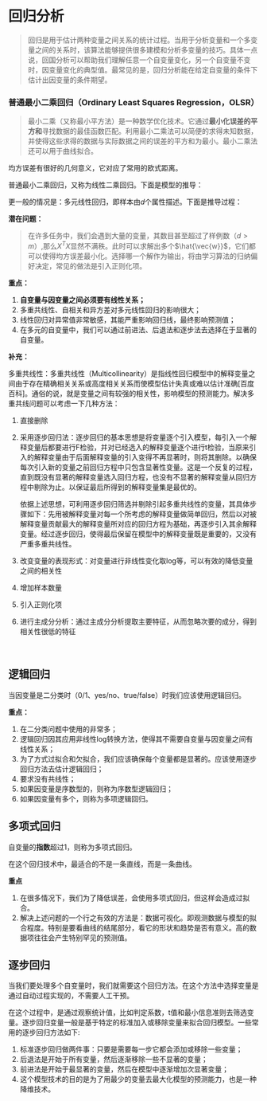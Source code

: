 # 回归分析

> 回归是用于估计两种变量之间关系的统计过程。当用于分析变量和一个多变量之间的关系时，该算法能够提供很多建模和分析多变量的技巧。具体一点说，回国分析可以帮助我们理解任意一个自变量变化，另一个自变量不变时，因变量变化的典型值。最常见的是，回归分析能在给定自变量的条件下估计出因变量的条件期望。

### 普通最小二乘回归（Ordinary Least Squares Regression，OLSR）

> 最小二乘（又称最小平方法）是一种数学优化技术。它通过**最小化误差的平方和**寻找数据的最佳函数匹配。利用最小二乘法可以简便的求得未知数据，并使得这些求得的数据与实际数据之间的误差的平方和为最小。最小二乘法还可以用于曲线拟合。

均方误差有很好的几何意义，它对应了常用的欧式距离。

普通最小二乘回归，又称为线性二乘回归。下面是模型的推导：







更一般的情况是：多元线性回归，即样本由$d$个属性描述。下面是推导过程：



**潜在问题：**

> 在许多任务中，我们会遇到大量的变量，其数目甚至超过了样例数（$d>m$）,那么$X^TX$显然不满秩。此时可以求解出多个$\hat{\vec{w}}$，它们都可以使得均方误差最小化。选择哪一个解作为输出，将由学习算法的归纳偏好决定，常见的做法是引入正则化项。

**重点：**

1. **自变量与因变量之间必须要有线性关系；**
2. 多重共线性、自相关和异方差对多元线性回归的影响很大；
3. 线性回归对异常值非常敏感，其能严重影响回归线，最终影响预测值；
4. 在多元的自变量中，我们可以通过前进法、后退法和逐步法去选择在于显著的自变量。

**补充：**

多重共线性：多重共线性（Multicollinearity）是指线性回归模型中的解释变量之间由于存在精确相关关系或高度相关关系而使模型估计失真或难以估计准确[百度百科]。通俗的说，就是变量之间有较强的相关性，影响模型的预测能力。解决多重共线问题可以考虑一下几种方法：

1. 直接删除

2. 采用逐步回归法：逐步回归的基本思想是将变量逐个引入模型，每引入一个解释变量后都要进行F检验，并对已经选入的解释变量逐个进行t检验，当原来引入的解释变量由于后面解释变量的引入变得不再显著时，则将其删除。以确保每次引入新的变量之前回归方程中只包含显著性变量。这是一个反复的过程，直到既没有显著的解释变量选入回归方程，也没有不显著的解释变量从回归方程中剔除为止。以保证最后所得到的解释变量集是最优的。

   依据上述思想，可利用逐步回归筛选并剔除引起多重共线性的变量，其具体步骤如下：先用被解释变量对每一个所考虑的解释变量做简单回归，然后以对被解释变量贡献最大的解释变量所对应的回归方程为基础，再逐步引入其余解释变量。经过逐步回归，使得最后保留在模型中的解释变量既是重要的，又没有严重多重共线性。

3. 改变变量的表现形式：对变量进行非线性变化取log等，可以有效的降低变量之间的相关性

4. 增加样本数量

5. 引入正则化项

6. 进行主成分分析：通过主成分分析提取主要特征，从而忽略次要的成分，得到相关性很低的特征

   ​

## 逻辑回归

当因变量是二分类时（0/1、yes/no、true/false）时我们应该使用逻辑回归。



**重点：**

1. 在二分类问题中使用的非常多；
2. 逻辑回归因其应用非线性log转换方法，使得其不需要自变量与因变量之间有线性关系；
3. 为了方式过拟合和欠拟合，我们应该确保每个变量都是显著的。应该使用逐步回归方法去估计逻辑回归；
4. 要求没有共线性；
5. 如果因变量是序数型的，则称为序数型逻辑回归；
6. 如果因变量有多个，则称为多项逻辑回归。



## 多项式回归

自变量的**指数**超过1，则称为多项式回归。

在这个回归技术中，最适合的不是一条直线，而是一条曲线。



**重点**

1. 在很多情况下，我们为了降低误差，会使用多项式回归，但这样会造成过拟合。
2. 解决上述问题的一个行之有效的方法是：数据可视化。即观测数据与模型的拟合程度。特别是要看曲线的结尾部分，看它的形状和趋势是否有意义。高的数据项往往会产生特别罕见的预测值。



## 逐步回归

当我们要处理多个自变量时，我们就需要这个回归方法。在这个方法中选择变量是通过自动过程实现的，不需要人工干预。

在这个过程中，是通过观察统计值，比如判定系数，t值和最小信息准则去筛选变量。逐步回归变量一般是基于特定的标准加入或移除变量来拟合回归模型。一些常用的逐步回归方法如下:

1. 标准逐步回归做两件事：只要是需要每一步它都会添加或移除一些变量；
2. 后退法是开始于所有变量，然后逐渐移除一些不显著的变量；
3. 前进法是开始于最显著的变量，然后在模型中逐渐增加次显著变量；
4. 这个模型技术的目的是为了用最少的变量去最大化模型的预测能力，也是一种降维技术。